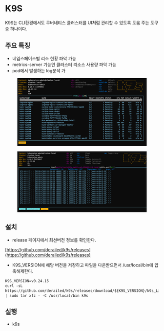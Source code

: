 # K9S

K9S는 CLI환경에서도 쿠버네티스 클러스터를 UI처럼 관리할 수 있도록 도움 주는 도구 중 하나이다.



## 주요 특징

* 네임스페이스별 리소 현황 파악 가능
* metrics-server 기능인 클러스터 리소스 사용량 파악 가능
* pod에서 발생하는 log분석 가



<figure><img src="../../.gitbook/assets/image (4) (1).png" alt=""><figcaption></figcaption></figure>

<figure><img src="../../.gitbook/assets/image (2) (1).png" alt=""><figcaption></figcaption></figure>



## 설치

* release 페이지에서 최선버전 정보를 확인한다. &#x20;

[https://github.com/derailed/k9s/releases](https://github.com/derailed/k9s/releases)



* K9S\_VERSION에 해당 버전을 저장하고 파일을 다운받으면서 /usr/local/bin에 압축해제한다.

```
K9S_VERSION=v0.24.15
curl -sL https://github.com/derailed/k9s/releases/download/${K9S_VERSION}/k9s_Linux_x86_64.tar.gz | sudo tar xfz - -C /usr/local/bin k9s
```



## 실행

* k9s



